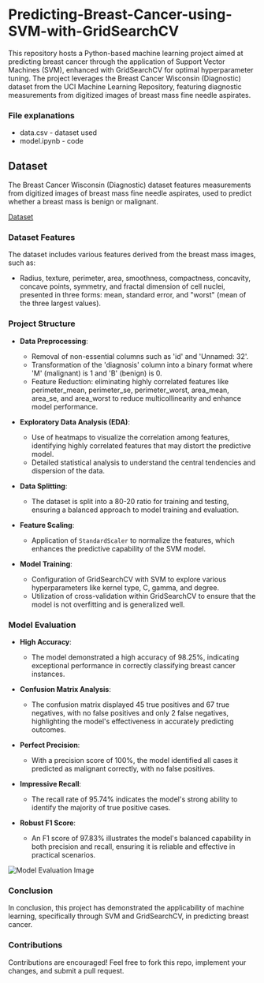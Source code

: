 # Predicting-Breast-Cancer-using-SVM-with-GridSearchCV

This repository hosts a Python-based machine learning project aimed at predicting breast cancer through the application of Support Vector Machines (SVM), enhanced with GridSearchCV for optimal hyperparameter tuning. The project leverages the Breast Cancer Wisconsin (Diagnostic) dataset from the UCI Machine Learning Repository, featuring diagnostic measurements from digitized images of breast mass fine needle aspirates.

### File explanations

- data.csv - dataset used
- model.ipynb - code 

## Dataset
The Breast Cancer Wisconsin (Diagnostic) dataset features measurements from digitized images of breast mass fine needle aspirates, used to predict whether a breast mass is benign or malignant.

[Dataset](https://archive.ics.uci.edu/dataset/17/breast+cancer+wisconsin+diagnostic)

### Dataset Features

The dataset includes various features derived from the breast mass images, such as:
- Radius, texture, perimeter, area, smoothness, compactness, concavity, concave points, symmetry, and fractal dimension of cell nuclei, presented in three forms: mean, standard error, and "worst" (mean of the three largest values).

### Project Structure

- **Data Preprocessing**:
  - Removal of non-essential columns such as 'id' and 'Unnamed: 32'.
  - Transformation of the 'diagnosis' column into a binary format where 'M' (malignant) is 1 and 'B' (benign) is 0.
  - Feature Reduction: eliminating highly correlated features like perimeter_mean, perimeter_se, perimeter_worst, area_mean, area_se, and area_worst to reduce multicollinearity and enhance model performance.

- **Exploratory Data Analysis (EDA)**:
  - Use of heatmaps to visualize the correlation among features, identifying highly correlated features that may distort the predictive model.
  - Detailed statistical analysis to understand the central tendencies and dispersion of the data.
    
- **Data Splitting**:
  - The dataset is split into a 80-20 ratio for training and testing, ensuring a balanced approach to model training and evaluation.
    
- **Feature Scaling**:
  - Application of `StandardScaler` to normalize the features, which enhances the predictive capability of the SVM model.
    
- **Model Training**:
  - Configuration of GridSearchCV with SVM to explore various hyperparameters like kernel type, C, gamma, and degree.
  - Utilization of cross-validation within GridSearchCV to ensure that the model is not overfitting and is generalized well.
    
### Model Evaluation

- **High Accuracy**:
  - The model demonstrated a high accuracy of 98.25%, indicating exceptional performance in correctly classifying breast cancer instances.

- **Confusion Matrix Analysis**:
  - The confusion matrix displayed 45 true positives and 67 true negatives, with no false positives and only 2 false negatives, highlighting the model's effectiveness in accurately predicting outcomes.

- **Perfect Precision**:
  - With a precision score of 100%, the model identified all cases it predicted as malignant correctly, with no false positives.
    
- **Impressive Recall**:
  - The recall rate of 95.74% indicates the model's strong ability to identify the majority of true positive cases.

- **Robust F1 Score**:
  - An F1 score of 97.83% illustrates the model's balanced capability in both precision and recall, ensuring it is reliable and effective in practical scenarios.

![Model Evaluation Image](https://github.com/user-attachments/assets/e540e481-42de-452f-b6a0-cde478b74e58)

### Conclusion

In conclusion, this project has demonstrated the applicability of machine learning, specifically through SVM and GridSearchCV, in predicting breast cancer.

### Contributions

Contributions are encouraged! Feel free to fork this repo, implement your changes, and submit a pull request.
  
